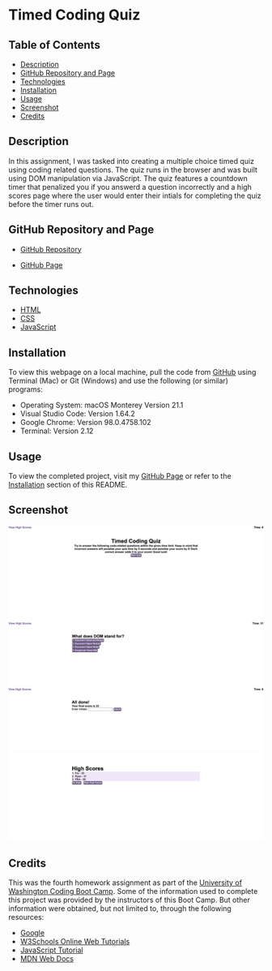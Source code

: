 # Timed Coding Quiz

## Table of Contents

- [Description](#description)
- [GitHub Repository and Page](#GitHub-Repository-and-Page)
- [Technologies](#technologies)
- [Installation](#installation)
- [Usage](#usage)
- [Screenshot](#screenshot)
- [Credits](#credits)

## Description

In this assignment, I was tasked into creating a multiple choice timed quiz using coding related questions. The quiz runs in the browser and was built using DOM manipulation via JavaScript. The quiz features a countdown timer that penalized you if you answerd a question incorrectly and a high scores page where the user would enter their intials for completing the quiz before the timer runs out.

## GitHub Repository and Page

- [GitHub Repository](https://github.com/nayrsicnarf/timed-coding-quiz.git)

- [GitHub Page](https://nayrsicnarf.github.io/timed-coding-quiz/)

## Technologies

- [HTML](https://www.w3schools.com/html/default.asp)
- [CSS](https://www.w3schools.com/css/default.asp)
- [JavaScript](https://www.w3schools.com/js/)

## Installation

To view this webpage on a local machine, pull the code from [GitHub](https://github.com/nayrsicnarf/timed-coding-quiz.git) using Terminal (Mac) or Git (Windows) and use the following (or similar) programs:

- Operating System: macOS Monterey Version 21.1
- Visual Studio Code: Version 1.64.2
- Google Chrome: Version 98.0.4758.102
- Terminal: Version 2.12

## Usage

To view the completed project, visit my [GitHub Page](https://nayrsicnarf.github.io/timed-coding-quiz/) or refer to the [Installation](#installation) section of this README.

## Screenshot

![Timed Coding Quiz - Main](/Develop/Assets/images/tcq-main.png)
![Time Coding Quiz - Question](/Develop/Assets/images/tcq-question.png)
![Timed Coding Quiz - Done](/Develop/Assets/images/tcq-done.png)
![Timed Coding Quiz - High Score](/Develop/Assets/images/tcq-hs.png)

## Credits

This was the fourth homework assignment as part of the [University of Washington Coding Boot Camp](https://bootcamp.uw.edu/coding/). Some of the information used to complete this project was provided by the instructors of this Boot Camp. But other information were obtained, but not limited to, through the following resources:

- [Google](https://www.google.com/)
- [W3Schools Online Web Tutorials](https://www.w3schools.com/)
- [JavaScript Tutorial](https://www.javascripttutorial.net/)
- [MDN Web Docs](https://developer.mozilla.org/en-US/docs/Web/JavaScript)